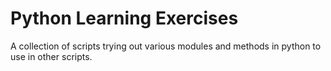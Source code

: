 # Python Learning Exercises
A collection of scripts trying out various modules and methods in python to use in other scripts.

